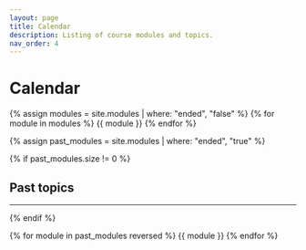 ```yaml
---
layout: page
title: Calendar
description: Listing of course modules and topics.
nav_order: 4
---
```


# Calendar
{% assign modules = site.modules | where: "ended", "false" %}
{% for module in modules %}
{{ module }}
{% endfor %}

{% assign past_modules = site.modules | where: "ended", "true" %}

{% if past_modules.size != 0 %}
## Past topics

----------
{% endif %}

{% for module in past_modules reversed %}
{{ module }}
{% endfor %}
